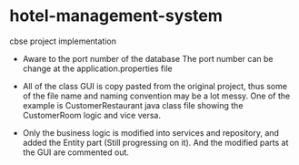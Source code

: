 # hotel-management-system
cbse project implementation

- Aware to the port number of the database
The port number can be change at the application.properties file

- All of the class GUI is copy pasted from the original project, thus some of the file name and naming convention may be a lot messy.
One of the example is CustomerRestaurant java class file showing the CustomerRoom logic and vice versa.

- Only the business logic is modified into services and repository, and added the Entity part (Still progressing on it). And the modified parts at the GUI are commented out.
